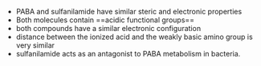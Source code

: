 + PABA and sulfanilamide have similar steric and electronic properties
+ Both molecules contain ==acidic functional groups==
+ both compounds have a similar electronic configuration
+ distance between the ionized acid and the weakly basic amino group is very similar
+ sulfanilamide acts as an antagonist to PABA metabolism in bacteria.